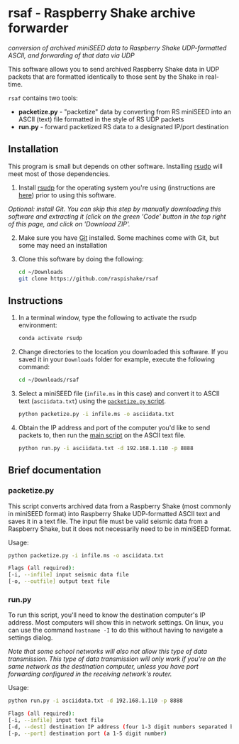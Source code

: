 # rsaf - Raspberry Shake archive forwarder
_conversion of archived miniSEED data to Raspberry Shake UDP-formatted ASCII, and forwarding of that data via UDP_

This software allows you to send archived Raspberry Shake data in UDP packets that are formatted identically to those sent by the Shake in real-time.

`rsaf` contains two tools:
- **packetize.py** - "packetize" data by converting from RS miniSEED into an ASCII (text) file formatted in the style of RS UDP packets
- **run.py** - forward packetized RS data to a designated IP/port destination

## Installation

This program is small but depends on other software. Installing [rsudp](https://github.com/raspishake/rsudp) will meet most of those dependencies.

1. Install [rsudp](https://github.com/raspishake/rsudp) for the operating system you're using (instructions are [here](https://raspishake.github.io/rsudp/installing.html)) prior to using this software.

_*Optional*: install Git. You can skip this step by manually downloading this software and extracting it (click on the green 'Code' button in the top right of this page, and click on 'Download ZIP'._

2. Make sure you have [Git](https://git-scm.com/downloads) installed. Some machines come with Git, but some may need an installation
3. Clone this software by doing the following:

    ```bash
    cd ~/Downloads
    git clone https://github.com/raspishake/rsaf
    ```

## Instructions

1. In a terminal window, type the following to activate the rsudp environment:

    ```bash
    conda activate rsudp
    ```

2. Change directories to the location you downloaded this software. If you saved it in your ``Downloads`` folder for example, execute the following command:

    ```bash
    cd ~/Downloads/rsaf
    ```

4. Select a miniSEED file (``infile.ms`` in this case) and convert it to ASCII text (``asciidata.txt``) using the [``packetize.py`` script](#packetizepy).

    ```bash
    python packetize.py -i infile.ms -o asciidata.txt
    ```

5. Obtain the IP address and port of the computer you'd like to send packets to, then run the [main script](#runpy) on the ASCII text file.

    ```bash
    python run.py -i asciidata.txt -d 192.168.1.110 -p 8888
    ```

## Brief documentation

### packetize.py

This script converts archived data from a Raspberry Shake (most commonly in miniSEED format) into Raspberry Shake UDP-formatted ASCII text and saves it in a text file. The input file must be valid seismic data from a Raspberry Shake, but it does not necessarily need to be in miniSEED format.

Usage:

```bash
python packetize.py -i infile.ms -o asciidata.txt

Flags (all required):
[-i, --infile] input seismic data file
[-o, --outfile] output text file
```

### run.py

To run this script, you'll need to know the destination computer's IP address. Most computers will show this in network settings. On linux, you can use the command ``hostname -I`` to do this without having to navigate a settings dialog.

_Note that some school networks will also not allow this type of data transmission. This type of data transmission will only work if you're on the same network as the destination computer, unless you have port forwarding configured in the receiving network's router._

Usage:

```bash
python run.py -i asciidata.txt -d 192.168.1.110 -p 8888

Flags (all required):
[-i, --infile] input text file
[-d, --dest] destination IP address (four 1-3 digit numbers separated by periods)
[-p, --port] destination port (a 1-5 digit number)
```
